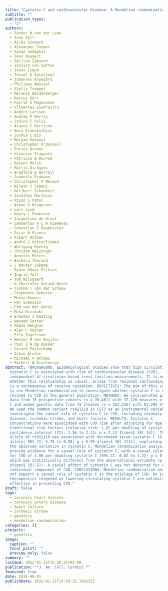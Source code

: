 ```yaml
---
title: "Cystatin C and cardiovascular disease: A Mendelian randomization study"
subtitle: ""
publication_types:
  - "2"
authors:
  - Sander W van der Laan
  - Tove Fall
  - Aicha Soumaré
  - Alexander Teumer
  - Sanaz Sedaghat
  - Jens Baumert
  - Delilah Zabaneh
  - Jessica van Setten
  - Ivana Isgum
  - Tessel E Galesloot
  - Johannes Arpegård
  - Philippe Amouyel
  - Stella Trompet
  - Melanie Waldenberger
  - Marcus Dörr
  - Patrik K Magnusson
  - Vilmantas Giedraitis
  - Anders Larsson
  - Andrew P Morris
  - Janine F Felix
  - Alanna C Morrison
  - Nora Franceschini
  - Joshua C Bis
  - Maryam Kavousi
  - Christopher O'Donnell
  - Fotios Drenos
  - Vinicius Tragante
  - Patricia B Munroe
  - Rainer Malik
  - Martin Dichgans
  - Bradford B Worrall
  - Jeanette Erdmann
  - Christopher P Nelson
  - Nilesh J Samani
  - Heribert Schunkert
  - Jonathan Marchini
  - Riyaz S Patel
  - Aroon D Hingorani
  - Lars Lind
  - Nancy L Pedersen
  - Jacqueline de Graaf
  - Lambertus A L M Kiemeney
  - Sebastian E Baumeister
  - Oscar H Franco
  - Albert Hofman
  - André G Uitterlinden
  - Wolfgang Koenig
  - Christa Meisinger
  - Annette Peters
  - Barbara Thorand
  - J Wouter Jukema
  - Bjørn Odvar Eriksen
  - Ingrid Toft
  - Tom Wilsgaard
  - N Charlotte Onland-Moret
  - Yvonne T van der Schouw
  - Stéphanie Debette
  - Meena Kumari
  - Per Svensson
  - Pim van der Harst
  - Mika Kivimaki
  - Brendan J Keating
  - Naveed Sattar
  - Abbas Dehghan
  - Alex P Reiner
  - Erik Ingelsson
  - Hester M den Ruijter
  - Paul I W de Bakker
  - Gerard Pasterkamp
  - Johan Ärnlöv
  - Michael V Holmes
  - Folkert W Asselbergs
abstract: "BACKGROUND: Epidemiological studies show that high circulating
  cystatin C is associated with risk of cardiovascular disease (CVD),
  independent of creatinine-based renal function measurements. It is unclear
  whether this relationship is causal, arises from residual confounding, and/or
  is a consequence of reverse causation. OBJECTIVES: The aim of this study was
  to use Mendelian randomization to investigate whether cystatin C is causally
  related to CVD in the general population. METHODS: We incorporated participant
  data from 16 prospective cohorts (n = 76,481) with 37,126 measures of cystatin
  C and added genetic data from 43 studies (n = 252,216) with 63,292 CVD events.
  We used the common variant rs911119 in CST3 as an instrumental variable to
  investigate the causal role of cystatin C in CVD, including coronary heart
  disease, ischemic stroke, and heart failure. RESULTS: Cystatin C
  concentrations were associated with CVD risk after adjusting for age, sex, and
  traditional risk factors (relative risk: 1.82 per doubling of cystatin C; 95%
  confidence interval [CI]: 1.56 to 2.13; p = 2.12 $times$ 10(-14)). The minor
  allele of rs911119 was associated with decreased serum cystatin C (6.13% per
  allele; 95% CI: 5.75 to 6.50; p = 5.95 $times$ 10(-211)), explaining 2.8% of
  the observed variation in cystatin C. Mendelian randomization analysis did not
  provide evidence for a causal role of cystatin C, with a causal relative risk
  for CVD of 1.00 per doubling cystatin C (95% CI: 0.82 to 1.22; p = 0.994),
  which was statistically different from the observational estimate (p = 1.6
  $times$ 10(-5)). A causal effect of cystatin C was not detected for any
  individual component of CVD. CONCLUSIONS: Mendelian randomization analyses did
  not support a causal role of cystatin C in the etiology of CVD. As such,
  therapeutics targeted at lowering circulating cystatin C are unlikely to be
  effective in preventing CVD."
draft: false
tags:
  - coronary heart disease
  - coronary artery disease
  - heart failure
  - ischemic stroke
  - genetics
  - mendelian randomization
categories: []
projects:
  - genetics
image:
  caption: ""
  focal_point: ""
  preview_only: false
summary: ""
lastmod: 2022-01-11T15:28:31+01:00
publication: "*J. Am. Coll. Cardiol.*"
featured: true
date: 2016-08-01
publishDate: 2022-01-11T14:28:31.326132Z
---
```

